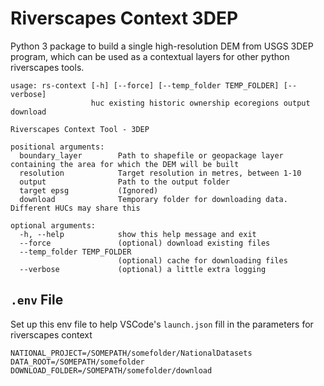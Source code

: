 # Riverscapes Context 3DEP

Python 3 package to build a single high-resolution DEM from USGS 3DEP program, which can be used as a contextual layers for other python riverscapes tools.

```
usage: rs-context [-h] [--force] [--temp_folder TEMP_FOLDER] [--verbose]
                  huc existing historic ownership ecoregions output download

Riverscapes Context Tool - 3DEP

positional arguments:
  boundary_layer        Path to shapefile or geopackage layer   containing the area for which the DEM will be built
  resolution            Target resolution in metres, between 1-10
  output                Path to the output folder
  target epsg           (Ignored)
  download              Temporary folder for downloading data. Different HUCs may share this

optional arguments:
  -h, --help            show this help message and exit
  --force               (optional) download existing files
  --temp_folder TEMP_FOLDER
                        (optional) cache for downloading files
  --verbose             (optional) a little extra logging

```


## `.env` File

Set up this env file to help VSCode's `launch.json` fill in the parameters for riverscapes context 

```
NATIONAL_PROJECT=/SOMEPATH/somefolder/NationalDatasets
DATA_ROOT=/SOMEPATH/somefolder
DOWNLOAD_FOLDER=/SOMEPATH/somefolder/download
```
